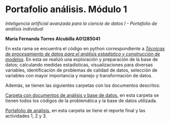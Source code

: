 # Portafolio análisis. Módulo 1
*Inteligencia artificial avanzada para la ciencia de datos I - Portafolio de análisis individual*

**María Fernanda Torres Alcubilla A01285041**


En esta rama se encuentra el código en python correspondiente a [*Técnicas de procesamiento de datos para el análisis estadístico y construcción de modelos*](Técnicas_de_procesamiento_A01285041.ipynb). En esta se realizó una exploración y preparación de la base de datos; calculando medidas estadísticas, visualizaciones para diversas variables, identificación de problemas de calidad de datos, selección de variables con mayor importancia y manejo y transformación de datos. 

Además, se tienen las siguientes carpetas con los documentos descritos:

[Carpeta con documentos de análisis y base de datos.](https://drive.google.com/drive/folders/1GTMSMtX_6ox3xD9s5CVBvM62nPdJszAW?usp=drive_link) en esta carpeta se tienen todos los códigos de la problemática y la base de datos utilizada. 

[Portafolio de análisis.](https://drive.google.com/drive/folders/1CALnusskdGPg5gWxJu0Nt4FhahpOW2eU?usp=drive_link) en esta carpeta se tiene el reporte final y las actividades 1, 2 y 3.
